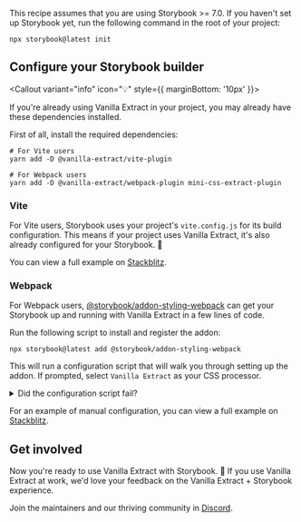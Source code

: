 <Callout variant="neutral" icon="ℹ️" title="Prerequisites">

This recipe assumes that you are using Storybook >= 7.0. If you haven't set up Storybook yet, run the following command in the root of your project:

```shell
npx storybook@latest init
```

</Callout>


## Configure your Storybook builder

<Callout variant="info" icon="💡" style={{ marginBottom: '10px' }}>

If you're already using Vanilla Extract in your project, you may already have these dependencies installed.

</Callout>

First of all, install the required dependencies:

```shell
# For Vite users
yarn add -D @vanilla-extract/vite-plugin

# For Webpack users
yarn add -D @vanilla-extract/webpack-plugin mini-css-extract-plugin
```

### Vite

For Vite users, Storybook uses your project's `vite.config.js` for its build configuration. This means if your project uses Vanilla Extract, it's also already configured for your Storybook. 🎉

You can view a full example on [Stackblitz](https://stackblitz.com/edit/github-cytqag?file=.storybook/main.ts).

### Webpack

For Webpack users, [@storybook/addon-styling-webpack](https://storybook.js.org/addons/@storybook/addon-styling-webpack/) can get your Storybook up and running with Vanilla Extract in a few lines of code.

Run the following script to install and register the addon:

```shell
npx storybook@latest add @storybook/addon-styling-webpack
```

This will run a configuration script that will walk you through setting up the addon. If prompted, select `Vanilla Extract` as your CSS processor.

<details>
  <summary>Did the configuration script fail?</summary>
  <p>Under the hood, this runs <code>npx @storybook/auto-config styling</code> which should read your project and try to configure your Storybook Webpack for your desired tools. If running that command directly does not solve your problem, please file a bug on the <a href="https://github.com/storybookjs/auto-config/issues/new?assignees=&labels=bug&projects=&template=bug_report.md&title=%5BBug%5D" target="_blank">@storybook/auto-config</a> repository for that we can make this good as can be.</p>
</details>

<Callout variant="info" icon="⚙️" title="Manually configure Webpack">

For an example of manual configuration, you can view a full example on [Stackblitz](https://stackblitz.com/edit/sb-vanilla-extract-webpack?file=.storybook/main.ts).

</Callout>

## Get involved

Now you're ready to use Vanilla Extract with Storybook. 🎉 If you use Vanilla Extract at work, we'd love your feedback on the Vanilla Extract + Storybook experience.

Join the maintainers and our thriving community in [Discord](https://discord.gg/storybook).
